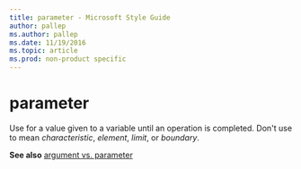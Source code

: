```yaml
---
title: parameter - Microsoft Style Guide
author: pallep
ms.author: pallep
ms.date: 11/19/2016
ms.topic: article
ms.prod: non-product specific
---
```


# parameter

Use for a value given to a variable until an operation is completed. Don't use to mean *characteristic*, *element*, *limit*, or *boundary*.

**See also** [argument vs. parameter](/style-guide/a-z-word-list-term-collections/a/argument-vs-parameter)
